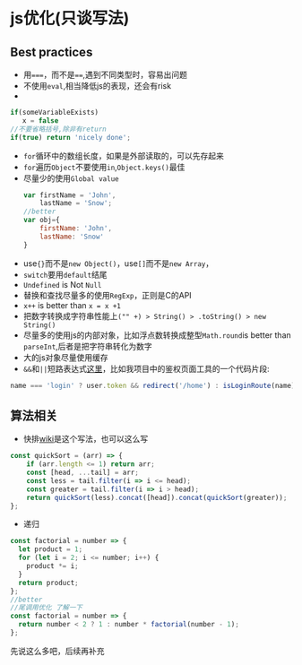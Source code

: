 # js优化(只谈写法)

## Best practices
* 用`===`，而不是`==`,遇到不同类型时，容易出问题
* 不使用`eval`,相当降低js的表现，还会有risk
* 
```js
if(someVariableExists)
   x = false
//不要省略括号,除非有return
if(true) return 'nicely done';
```
* `for`循环中的数组长度，如果是外部读取的，可以先存起来
* `for`遍历`Object`不要使用`in`,`Object.keys()`最佳
* 尽量少的使用`Global value`
  ```js
  var firstName = 'John',
      lastName = 'Snow';
  //better
  var obj={
      firstName: 'John',
      lastName: 'Snow'
  }
  ```
* use`{}`而不是`new Object()`，use`[]`而不是`new Array`，
* `switch`要用`default`结尾
* `Undefined` is Not `Null`
* 替换和查找尽量多的使用`RegExp`，正则是C的API
* `x++` is better than `x = x +1`
* 把数字转换成字符串性能上`("" +) > String() > .toString() > new String()`
* 尽量多的使用js的内部对象，比如浮点数转换成整型`Math.round`is better than `parseInt`,后者是把字符串转化为数字
* 大的js对象尽量使用缓存
* `&&`和`||`短路表达式[这里](https://blog.mariusschulz.com/2016/05/25/the-andand-and-operator-in-javascript)，比如我项目中的鉴权页面工具的一个代码片段:
```js
name === 'login' ? user.token && redirect('/home') : isLoginRoute(name) && !user.token && process.browser && redirect('/login')
```

## 算法相关
* 快排[wiki](https://zh.wikipedia.org/wiki/%E5%BF%AB%E9%80%9F%E6%8E%92%E5%BA%8F#JavaScript )是这个写法，也可以这么写
```js
const quickSort = (arr) => {   
	if (arr.length <= 1) return arr;
    const [head, ...tail] = arr;
    const less = tail.filter(i => i <= head);
    const greater = tail.filter(i => i > head);
    return quickSort(less).concat([head]).concat(quickSort(greater));
};
```
* 递归
```js
const factorial = number => {
  let product = 1;
  for (let i = 2; i <= number; i++) {
    product *= i;
  }
  return product;
};
//better
//尾调用优化 了解一下
const factorial = number => {
  return number < 2 ? 1 : number * factorial(number - 1);
};
```
  
先说这么多吧，后续再补充